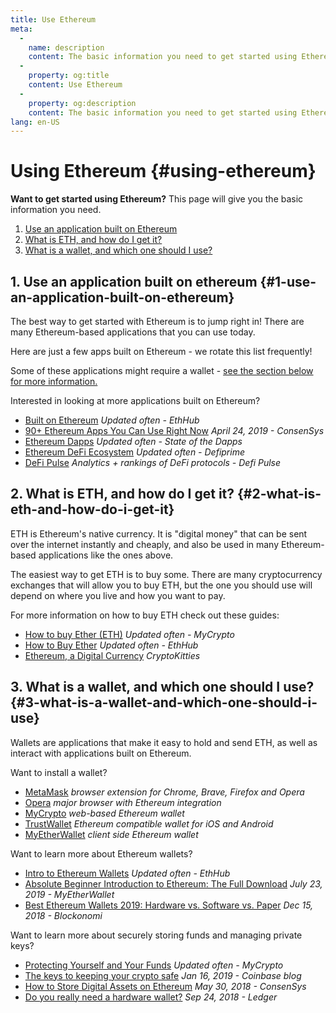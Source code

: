 ```yaml
---
title: Use Ethereum
meta:
  - 
    name: description
    content: The basic information you need to get started using Ethereum.
  - 
    property: og:title
    content: Use Ethereum
  - 
    property: og:description
    content: The basic information you need to get started using Ethereum.
lang: en-US
---
```


# Using Ethereum {#using-ethereum}

<div class="featured">

**Want to get started using Ethereum?** This page will give you the basic information you need.

1. [Use an application built on Ethereum](#1-use-an-application-built-on-ethereum)
2. [What is ETH, and how do I get it?](#2-what-is-eth-and-how-do-i-get-it)
3. [What is a wallet, and which one should I use?](#3-what-is-a-wallet-and-which-one-should-i-use)

</div>

## 1. Use an application built on ethereum {#1-use-an-application-built-on-ethereum}

The best way to get started with Ethereum is to jump right in! There are many Ethereum-based applications that you can use today.

Here are just a few apps built on Ethereum - we rotate this list frequently!

<RandomAppList />

Some of these applications might require a wallet - [see the section below for more information.](./#3-what-is-a-wallet-and-which-one-should-i-use)

Interested in looking at more applications built on Ethereum?

- [Built on Ethereum](https://docs.ethhub.io/built-on-ethereum/built-on-ethereum/) _Updated often - EthHub_
- [90+ Ethereum Apps You Can Use Right Now](https://media.consensys.net/40-ethereum-apps-you-can-use-right-now-d643333769f7) _April 24, 2019 - ConsenSys_
- [Ethereum Dapps](https://www.stateofthedapps.com/rankings/platform/ethereum) _Updated often - State of the Dapps_
- [Ethereum DeFi Ecosystem](https://defiprime.com/ethereum) _Updated often - Defiprime_
- [DeFi Pulse](https://defipulse.com/) _Analytics + rankings of DeFi protocols - Defi Pulse_

## 2. What is ETH, and how do I get it? {#2-what-is-eth-and-how-do-i-get-it}

ETH is Ethereum's native currency. It is "digital money" that can be sent over the internet instantly and cheaply, and also be used in many Ethereum-based applications like the ones above.

The easiest way to get ETH is to buy some. There are many cryptocurrency exchanges that will allow you to buy ETH, but the one you should use will depend on where you live and how you want to pay.

For more information on how to buy ETH check out these guides:

- [How to buy Ether (ETH)](https://support.mycrypto.com/how-to/getting-started/how-to-buy-ether-with-usd) _Updated often - MyCrypto_
- [How to Buy Ether](https://docs.ethhub.io/using-ethereum/how-to-buy-ether/) _Updated often - EthHub_
- [Ethereum, a Digital Currency](https://www.cryptokitties.co/faq#ethereum-a-digital-currency) _CryptoKitties_

## 3. What is a wallet, and which one should I use? {#3-what-is-a-wallet-and-which-one-should-i-use}

Wallets are applications that make it easy to hold and send ETH, as well as interact with applications built on Ethereum.

Want to install a wallet?

- [MetaMask](https://metamask.io) _browser extension for Chrome, Brave, Firefox and Opera_
- [Opera](https://www.opera.com/crypto) _major browser with Ethereum integration_
- [MyCrypto](https://mycrypto.com) _web-based Ethereum wallet_
- [TrustWallet](https://trustwallet.com/) _Ethereum compatible wallet for iOS and Android_
- [MyEtherWallet](https://www.myetherwallet.com/) _client side Ethereum wallet_

Want to learn more about Ethereum wallets?

- [Intro to Ethereum Wallets](https://docs.ethhub.io/using-ethereum/wallets/intro-to-ethereum-wallets/) _Updated often - EthHub_
- [Absolute Beginner Introduction to Ethereum: The Full Download](https://www.mewtopia.com/absolute-beginners-guide/) _July 23, 2019 - MyEtherWallet_
- [Best Ethereum Wallets 2019: Hardware vs. Software vs. Paper](https://blockonomi.com/best-ethereum-wallets/) _Dec 15, 2018 - Blockonomi_

Want to learn more about securely storing funds and managing private keys?

- [Protecting Yourself and Your Funds](https://support.mycrypto.com/staying-safe/protecting-yourself-and-your-funds) _Updated often - MyCrypto_
- [The keys to keeping your crypto safe](https://blog.coinbase.com/the-keys-to-keeping-your-crypto-safe-96d497cce6cf) _Jan 16, 2019 - Coinbase blog_
- [How to Store Digital Assets on Ethereum](https://media.consensys.net/how-to-store-digital-assets-on-ethereum-a2bfdcf66bd0) _May 30, 2018 - ConsenSys_
- [Do you really need a hardware wallet?](https://medium.com/ledger-on-security-and-blockchain/ledger-101-part-1-do-you-really-need-a-hardware-wallet-7f5abbadd945) _Sep 24, 2018 - Ledger_
